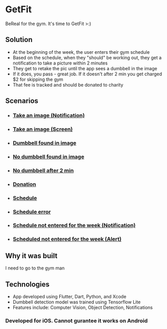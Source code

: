 # GetFit

BeReal for the gym. It's time to GetFit >:)

## Solution
- At the beginning of the week, the user enters their gym schedule
- Based on the schedule, when they "should" be working out, they get a notification to take a picture within 2 minutes
- They get to retake the pic until the app sees a dumbbell in the image
- If it does, you pass - great job. If it doesn't after 2 min you get charged $2 for skipping the gym
- That fee is tracked and should be donated to charity

## Scenarios
- ### [Take an image (Notification)](https://github.com/jasonntruong/GetFit/blob/main/screenshots/image/imageNotification.PNG)
- ### [Take an image (Screen)](https://github.com/jasonntruong/GetFit/blob/main/screenshots/image/imageScreen.PNG)

- ### [Dumbbell found in image](https://github.com/jasonntruong/GetFit/blob/main/screenshots/home/dumbbellFound.PNG)
- ### [No dumbbell found in image](https://github.com/jasonntruong/GetFit/blob/main/screenshots/home/noDumbbellAlert.PNG)
- ### [No dumbbell after 2 min](https://github.com/jasonntruong/GetFit/blob/main/screenshots/home/noDumbbell.PNG)

- ### [Donation](https://github.com/jasonntruong/GetFit/blob/main/screenshots/donation/donation.PNG)

- ### [Schedule](https://github.com/jasonntruong/GetFit/blob/main/screenshots/schedule/schedule.PNG)
- ### [Schedule error](https://github.com/jasonntruong/GetFit/blob/main/screenshots/schedule/scheduleError.PNG)
- ### [Schedule not entered for the week (Notification)](https://github.com/jasonntruong/GetFit/blob/main/screenshots/schedule/scheduleNotification.PNG)
- ### [Scheduled not entered for the week (Alert)](https://github.com/jasonntruong/GetFit/blob/main/screenshots/schedule/scheduleError.PNG)

## Why it was built
I need to go to the gym man

## Technologies
- App developed using Flutter, Dart, Python, and Xcode
- Dumbbell detection model was trained using Tensorflow Lite
- Features include: Computer Vision, Object Detection, Notifications

### Developed for iOS. Cannot gurantee it works on Android
